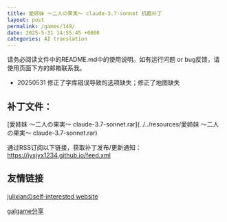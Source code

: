 ```yaml
---
title: 愛姉妹 ～二人の果実～ claude-3.7-sonnet 机翻补丁
layout: post
permalink: /games/149/
date: 2025-5-31 14:55:45 +0800
categories: AI translation
---
```



请务必阅读文件中的README.md中的使用说明。如有运行问题 or bug反馈，请使用页面下方的邮箱联系我。

- 20250531 修正了字库错误导致的选项缺失；修正了地图缺失

## 补丁文件：

[愛姉妹 ～二人の果実～ claude-3.7-sonnet.rar](../../resources/愛姉妹 ～二人の果実～ claude-3.7-sonnet.rar)

 

通过RSS订阅以下链接，获取补丁发布/更新通知：https://jyxjyx1234.github.io/feed.xml

## 友情链接

[julixianのself-interested website](https://julixian-siw.worldsystem.top/) 

[galgame分享](https://t.me/galgpt)